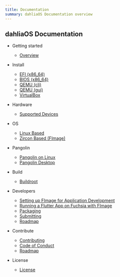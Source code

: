 ```yaml
---
title: Documentation
summary: dahliaOS Documentation overview
---
```

## dahliaOS Documentation

- Getting started

  - [Overview](/)

- Install

  - [EFI (x86_64)](/install/efi)
  - [BIOS (x86_64)](/install/legacy)
  - [QEMU (cli)](/install/QEMU-cli)
  - [QEMU (gui)](/install/QEMU-gui)
  - [VirtualBox](/install/virtualbox) 

- Hardware

  - [Supported Devices](/hardware/support)

- OS

  - [Linux Based](/os/linux)
  - [Zircon Based (FImage)](/os/fimage)

- Pangolin

  - [Pangolin on Linux](/pangolin/pangolin-linux)
  - [Pangolin Desktop](/pangolin/pangolin)

- Build

  - [Buildroot](/build/buildroot)

- Developers

  - [Setting up FImage for Application Development](/developer/fimage-setup)
  - [Running a Flutter App on Fuchsia with FImage](/developer/flutter-fuchsia)
  - [Packaging](/developer/packaging)
  - [Submitting](/developer/submitting)
  - [Roadmap](/developer/roadmap)

- Contribute

  - [Contributing](/contribute/contributing)
  - [Code of Conduct](/contribute/conduct)
  - [Roadmap](/contribute/roadmap)

- License

  - [License](/license/LICENSE)
